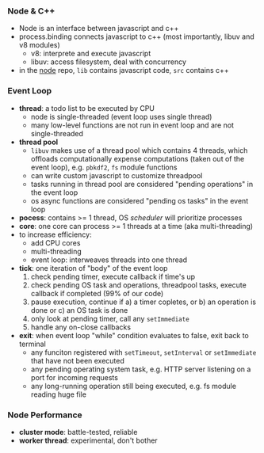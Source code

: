 ### Node & C++

- Node is an interface between javascript and c++
- process.binding connects javascript to c++ (most importantly, libuv and v8 modules)
  - v8: interprete and execute javascript
  - libuv: access filesystem, deal with concurrency
- in the [node](https://github.com/nodejs/node) repo, `lib` contains javascript code, `src` contains c++

### Event Loop

- **thread**: a todo list to be executed by CPU
  - node is single-threaded (event loop uses single thread)
  - many low-level functions are not run in event loop and are not single-threaded
- **thread pool**
  - `libuv` makes use of a thread pool which contains 4 threads, which offloads computationally expense computations (taken out of the event loop), e.g. `pbkdf2`, `fs` module functions
  - can write custom javascript to customize threadpool
  - tasks running in thread pool are considered "pending operations" in the event loop
  - os async functions are considered "pending os tasks" in the event loop
- **pocess**: contains >= 1 thread, OS _scheduler_ will prioritize processes
- **core**: one core can process >= 1 threads at a time (aka multi-threading)
- to increase efficiency:
  - add CPU cores
  - multi-threading
  - event loop: interweaves threads into one thread
- **tick**: one iteration of "body" of the event loop
  1. check pending timer, execute callback if time's up
  2. check pending OS task and operations, threadpool tasks, execute callback if completed (99% of our code)
  3. pause execution, continue if a) a timer copletes, or b) an operation is done or c) an OS task is done
  4. only look at pending timer, call any `setImmediate`
  5. handle any on-close callbacks
- **exit**: when event loop "while" condition evaluates to false, exit back to terminal
  - any funciton registered with `setTimeout`, `setInterval` or `setImmediate` that have not been executed
  - any pending operating system task, e.g. HTTP server listening on a port for incoming requests
  - any long-running operation still being executed, e.g. fs module reading huge file

### Node Performance

- **cluster mode**: battle-tested, reliable
- **worker thread**: experimental, don't bother
